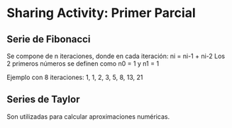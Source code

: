 # Sharing Activity: Primer Parcial

## Serie de Fibonacci
Se compone de n iteraciones, donde en cada iteración:
ni = ni-1 + ni-2
Los 2 primeros números se definen como n0 = 1 y n1 = 1

Ejemplo con 8 iteraciones: 1, 1, 2, 3, 5, 8, 13, 21

## Series de Taylor
Son utilizadas para calcular aproximaciones numéricas.
